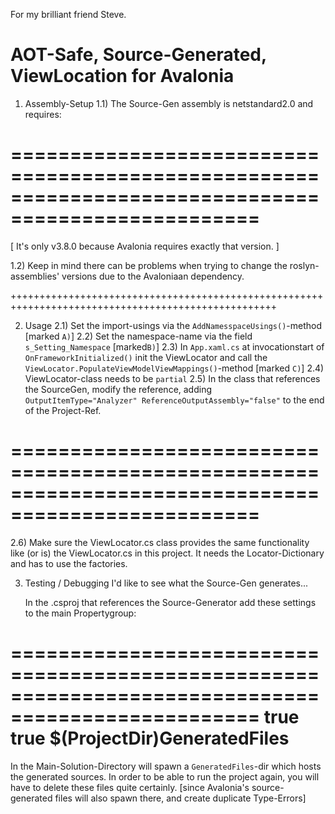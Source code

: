 ﻿For my brilliant friend Steve.

AOT-Safe, Source-Generated, ViewLocation for Avalonia
===========================================================
      
1) Assembly-Setup
1.1) The Source-Gen assembly is netstandard2.0 and requires: 

 ===================================================================================================
   <PackageReference Include="Microsoft.CodeAnalysis" Version="3.8.0" />
   <PackageReference Include="Microsoft.CodeAnalysis.CSharp" Version="3.8.0" />
   <PackageReference Include="Microsoft.CSharp" Version="4.7.0" />
 ===================================================================================================

  [ It's only v3.8.0 because Avalonia requires exactly that version. ] 

1.2) Keep in mind there can be problems when trying to change the roslyn-assemblies' 
     versions due to the Avaloniaan dependency.

++++++++++++++++++++++++++++++++++++++++++++++++++++++++++++++++++++++++++++++++++++++++++++++++++++

2) Usage
2.1) Set the import-usings via the `AddNamesspaceUsings()`-method [marked `A)`]
2.2) Set the namespace-name via the field `s_Setting_Namespace` [marked`B)`] 
2.3) In `App.xaml.cs` at invocationstart of `OnFrameworkInitialized()` init the ViewLocator
	 and call the `ViewLocator.PopulateViewModelViewMappings()`-method [marked `C)`]
2.4) ViewLocator-class needs to be `partial`
2.5) In the class that references the SourceGen, modify the reference, adding
     `OutputItemType="Analyzer" ReferenceOutputAssembly="false"` to the end of the Project-Ref.
 
 ===================================================================================================
  <ProjectReference Include="..\SourceGenerator.ViewLocator\SourceGenerator.ViewLocator.csproj" OutputItemType="Analyzer" ReferenceOutputAssembly="false" />  
 ===================================================================================================

 2.6) Make sure the ViewLocator.cs class provides the same functionality like (or is) the ViewLocator.cs 
      in this project. It needs the Locator-Dictionary and has to use the factories.


 3)   Testing / Debugging
      I'd like to see what the Source-Gen generates...   
      
      In the .csproj that references the Source-Generator add these settings to the main Propertygroup:

 ===================================================================================================
  <EmitCompilerGeneratedFiles>true</EmitCompilerGeneratedFiles>
  <AvaloniaUseCompiledBindingsByDefault>true</AvaloniaUseCompiledBindingsByDefault>
  <CompilerGeneratedFilesOutputPath>$(ProjectDir)GeneratedFiles</CompilerGeneratedFilesOutputPath>
 ===================================================================================================

   In the Main-Solution-Directory will spawn a `GeneratedFiles`-dir which hosts the generated sources. 
   In order to be able to run the project again, you will have to delete these files quite certainly.
   [since Avalonia's source-generated files will also spawn there, and create duplicate Type-Errors]